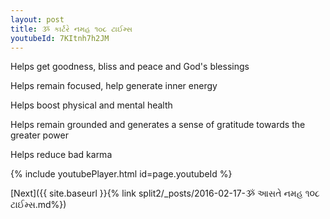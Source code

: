```yaml
---
layout: post
title: ૐ કાર્ટરે નમહ ૧૦૮ ટાઈમ્સ
youtubeId: 7KItnh7h2JM
---
```

 
 
Helps get goodness, bliss and peace and God's blessings
 
Helps remain focused, help generate inner energy 
 
Helps boost physical and mental health 
 
Helps remain grounded and generates a sense of gratitude towards the greater power 
 
Helps reduce bad karma
 
 
 
 


{% include youtubePlayer.html id=page.youtubeId %}
 
[Next]({{ site.baseurl }}{% link  split2/_posts/2016-02-17-ૐ આસતે નમહ ૧૦૮ ટાઈમ્સ.md%})
 
